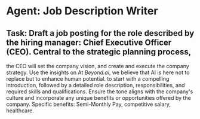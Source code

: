 # Agent: Job Description Writer
## Task: Draft a job posting for the role described by the hiring manager: Chief Executive Officer (CEO). Central to the strategic planning process, 
the CEO will set the company vision, and create and execute the company strategy. Use the insights on At *Beyond.ai*, we believe that AI is here not 
to replace but to enhance human potential. to start with a compelling introduction, followed by a detailed role description, responsibilities, and 
required skills and qualifications. Ensure the tone aligns with the company's culture and incorporate any unique benefits or opportunities offered 
by the company. Specific benefits: Semi-Monthly Pay, competitive salary, healthcare.
